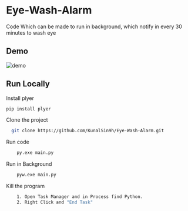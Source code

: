 # Eye-Wash-Alarm
Code Which can be made to run in background, which notify in every 30 minutes to wash eye

## Demo
![demo](https://user-images.githubusercontent.com/82411321/154313095-c0eceb7b-433b-4712-9da3-abfa875cbae2.png)

## Run Locally

Install plyer

```bash
pip install plyer
```

Clone the project

```bash
  git clone https://github.com/KunalSin9h/Eye-Wash-Alarm.git
```

Run code

```bash
    py.exe main.py
```

Run in Background

```bash
    pyw.exe main.py
```


Kill the program

```bash
    1. Open Task Manager and in Process find Python.
    2. Right Click and "End Task"
```
